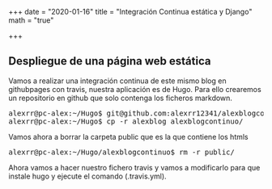 +++
date = "2020-01-16"
title = "Integración Continua estática y Django"
math = "true"

+++

## Despliegue de una página web estática

Vamos a realizar una integración continua de este mismo blog en githubpages con travis, nuestra aplicación es de Hugo.
Para ello crearemos un repositorio en github que solo contenga los ficheros markdown.

<pre>
alexrr@pc-alex:~/Hugo$ git@github.com:alexrr12341/alexblogcontinuo.git
alexrr@pc-alex:~/Hugo$ cp -r alexblog alexblogcontinuo/
</pre>

Vamos ahora a borrar la carpeta public que es la que contiene los htmls
<pre>
alexrr@pc-alex:~/Hugo/alexblogcontinuo$ rm -r public/
</pre>

Ahora vamos a hacer nuestro fichero travis y vamos a modificarlo para que instale hugo y ejecute el comando (.travis.yml).

